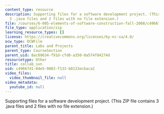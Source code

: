 ```yaml
---
content_type: resource
description: Supporting files for a software development project. (This ZIP file contains
  3 .java files and 2 files with no file extension.)
file: /courses/6-005-elements-of-software-construction-fall-2008/c49667d104e59883f133b0133ecbaca2_collab_svn.zip
file_type: application/zip
learning_resource_types: []
license: https://creativecommons.org/licenses/by-nc-sa/4.0/
ocw_type: OCWFile
parent_title: Labs and Projects
parent_type: CourseSection
parent_uid: 8ac69634-f91d-cfd0-a350-0a574f84274d
resourcetype: Other
title: collab_svn
uid: c49667d1-04e5-9883-f133-b0133ecbaca2
video_files:
  video_thumbnail_file: null
video_metadata:
  youtube_id: null
---
```

Supporting files for a software development project. (This ZIP file contains 3 .java files and 2 files with no file extension.)